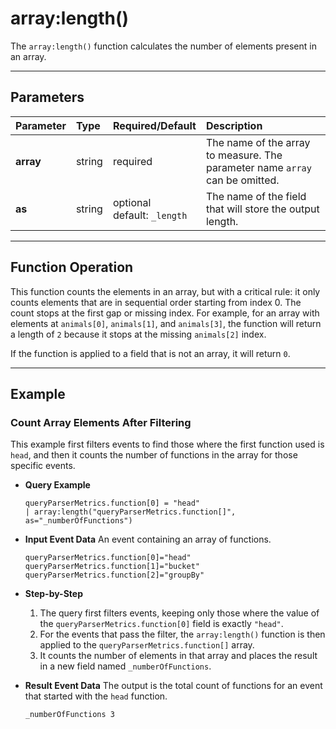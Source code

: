 # array:length()

The `array:length()` function calculates the number of elements present in an array.

***

## Parameters

| Parameter | Type | Required/Default | Description |
| :--- | :--- | :--- | :--- |
| **array** | string | required | The name of the array to measure. The parameter name `array` can be omitted. |
| **as** | string | optional <br> default: `_length` | The name of the field that will store the output length. |

***

## Function Operation

This function counts the elements in an array, but with a critical rule: it only counts elements that are in sequential order starting from index 0. The count stops at the first gap or missing index. For example, for an array with elements at `animals[0]`, `animals[1]`, and `animals[3]`, the function will return a length of `2` because it stops at the missing `animals[2]` index.

If the function is applied to a field that is not an array, it will return `0`.

***

## Example

### Count Array Elements After Filtering

This example first filters events to find those where the first function used is `head`, and then it counts the number of functions in the array for those specific events.

* **Query Example**
    ```
    queryParserMetrics.function[0] = "head"
    | array:length("queryParserMetrics.function[]", as="_numberOfFunctions")
    ```

* **Input Event Data**
    An event containing an array of functions.
    ```
    queryParserMetrics.function[0]="head"
    queryParserMetrics.function[1]="bucket"
    queryParserMetrics.function[2]="groupBy"
    ```

* **Step-by-Step**
    1.  The query first filters events, keeping only those where the value of the `queryParserMetrics.function[0]` field is exactly `"head"`.
    2.  For the events that pass the filter, the `array:length()` function is then applied to the `queryParserMetrics.function[]` array.
    3.  It counts the number of elements in that array and places the result in a new field named `_numberOfFunctions`.

* **Result Event Data**
    The output is the total count of functions for an event that started with the `head` function.
    ```
    _numberOfFunctions 3
    ```